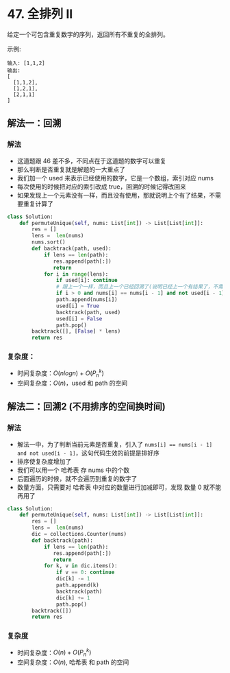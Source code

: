# 47. 全排列 II
给定一个可包含重复数字的序列，返回所有不重复的全排列。

示例:
```
输入: [1,1,2]
输出:
[
  [1,1,2],
  [1,2,1],
  [2,1,1]
]
```

## 解法一：回溯
### 解法
- 这道题跟 46 差不多，不同点在于这道题的数字可以重复
- 那么判断是否重复就是解题的一大重点了
- 我们加一个 used 来表示已经使用的数字，它是一个数组，索引对应 nums
- 每次使用的时候把对应的索引改成 true，回溯的时候记得改回来
- 如果发现上一个元素没有一样，而且没有使用，那就说明上个有了结果，不需要重复计算了

```python
class Solution:
    def permuteUnique(self, nums: List[int]) -> List[List[int]]:
        res = []
        lens =  len(nums)
        nums.sort()
        def backtrack(path, used):
            if lens == len(path):
               res.append(path[:])
               return
            for i in range(lens):
                if used[i]: continue
                # 跟上一个一样，而且上一个已经回溯了(说明已经上一个有结果了，不需要再重复了)
                if i > 0 and nums[i] == nums[i - 1] and not used[i - 1]: continue
                path.append(nums[i])
                used[i] = True
                backtrack(path, used)
                used[i] = False
                path.pop()
        backtrack([], [False] * lens)
        return res
```

### 复杂度：
- 时间复杂度：$O(nlogn)$ + $O(P_n^k)$
- 空间复杂度：$O(n)$，used 和 path 的空间

## 解法二：回溯2 (不用排序的空间换时间)
### 解法
- 解法一中，为了判断当前元素是否重复，引入了 `nums[i] == nums[i - 1] and not used[i - 1]`，这句代码生效的前提是排好序
- 排序使复杂度增加了
- 我们可以用一个 哈希表 存 nums 中的个数
- 后面遍历的时候，就不会遍历到重复的数字了
- 数量方面，只需要对 哈希表 中对应的数量进行加减即可，发现 数量 0 就不能再用了
```python
class Solution:
    def permuteUnique(self, nums: List[int]) -> List[List[int]]:
        res = []
        lens =  len(nums)
        dic = collections.Counter(nums)
        def backtrack(path):
            if lens == len(path):
               res.append(path[:])
               return
            for k, v in dic.items():
                if v == 0: continue
                dic[k] -= 1
                path.append(k)
                backtrack(path)
                dic[k] += 1
                path.pop()
        backtrack([])
        return res
```
### 复杂度
- 时间复杂度：$O(n) + O(P_n^k)$
- 空间复杂度：$O(n)$, 哈希表 和 path 的空间